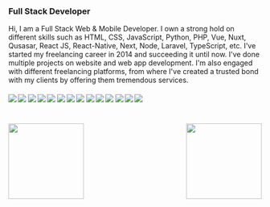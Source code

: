 ### Full Stack Developer

Hi, I am a Full Stack Web & Mobile Developer. I own a strong hold on different skills such as HTML, CSS, JavaScript, Python, PHP, Vue, Nuxt, Qusasar, React JS, React-Native, Next,  Node, Laravel, TypeScript, etc. I've started my freelancing career in 2014 and succeeding it until now. I've done multiple projects on website and web app development. I'm also engaged with different freelancing platforms, from where I've created a trusted bond with my clients by offering them tremendous services.   

####      ![](https://img.shields.io/badge/Vue-blue) ![](https://img.shields.io/badge/Nuxt-blue) ![](https://img.shields.io/badge/Quasar-blue) ![](https://img.shields.io/badge/React-blue) ![](https://img.shields.io/badge/React%Native-blue) ![](https://img.shields.io/badge/Next-blue) ![](https://img.shields.io/badge/Node-blue) ![](https://img.shields.io/badge/Laravel-blue) ![](https://img.shields.io/badge/Django-blue) ![](https://img.shields.io/badge/MySQL-blue) ![](https://img.shields.io/badge/PostgreSQL-blue) ![](https://img.shields.io/badge/MongoDB-blue) ![](https://img.shields.io/badge/Tailwind-blue) ![](https://img.shields.io/badge/AWS-blue)

<h1 align="center"></h1>
<img align="left" height="150px" src="https://github-readme-stats.vercel.app/api?username=storyofsoft&show_icons=true&count_private=true&theme=algolia"/>
<img align="right" height="150px" src="https://github-readme-stats.vercel.app/api/top-langs/?username=storyofsoft&layout=compact&theme=algolia&count_private=true" /> 
<img height="150px" />
<br/>  

